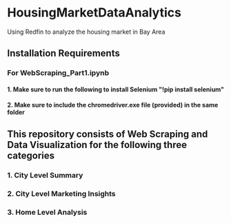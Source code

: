 # HousingMarketDataAnalytics
Using Redfin to analyze the housing market in Bay Area

## Installation Requirements
### For WebScraping_Part1.ipynb
#### 1. Make sure to run the following to install Selenium "!pip install selenium"
#### 2. Make sure to include the chromedriver.exe file (provided) in the same folder 

## This repository consists of Web Scraping and Data Visualization for the following three categories
### 1. City Level Summary
### 2. City Level Marketing Insights
### 3. Home Level Analysis

